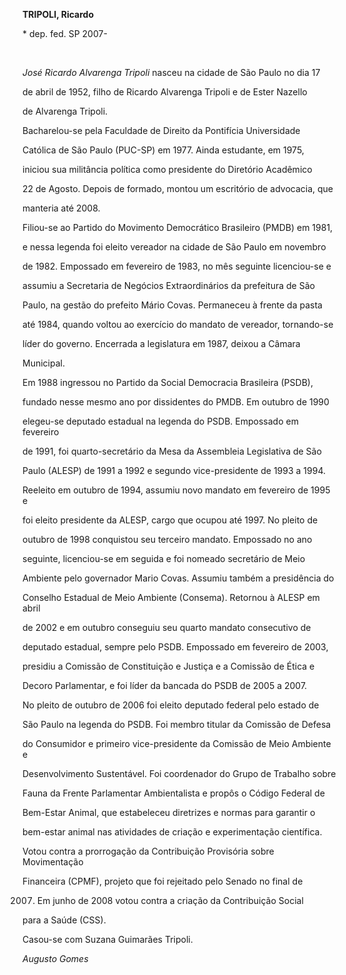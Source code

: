 **TRIPOLI, Ricardo**



\* dep. fed. SP 2007-



 



*José Ricardo Alvarenga Tripoli* nasceu na cidade de São Paulo no dia 17

de abril de 1952, filho de Ricardo Alvarenga Tripoli e de Ester Nazello

de Alvarenga Tripoli.



Bacharelou-se pela Faculdade de Direito da Pontifícia Universidade

Católica de São Paulo (PUC-SP) em 1977. Ainda estudante, em 1975,

iniciou sua militância política como presidente do Diretório Acadêmico

22 de Agosto. Depois de formado, montou um escritório de advocacia, que

manteria até 2008.



Filiou-se ao Partido do Movimento Democrático Brasileiro (PMDB) em 1981,

e nessa legenda foi eleito vereador na cidade de São Paulo em novembro

de 1982. Empossado em fevereiro de 1983, no mês seguinte licenciou-se e

assumiu a Secretaria de Negócios Extraordinários da prefeitura de São

Paulo, na gestão do prefeito Mário Covas. Permaneceu à frente da pasta

até 1984, quando voltou ao exercício do mandato de vereador, tornando-se

líder do governo. Encerrada a legislatura em 1987, deixou a Câmara

Municipal.



Em 1988 ingressou no Partido da Social Democracia Brasileira (PSDB),

fundado nesse mesmo ano por dissidentes do PMDB. Em outubro de 1990

elegeu-se deputado estadual na legenda do PSDB. Empossado em fevereiro

de 1991, foi quarto-secretário da Mesa da Assembleia Legislativa de São

Paulo (ALESP) de 1991 a 1992 e segundo vice-presidente de 1993 a 1994.

Reeleito em outubro de 1994, assumiu novo mandato em fevereiro de 1995 e

foi eleito presidente da ALESP, cargo que ocupou até 1997. No pleito de

outubro de 1998 conquistou seu terceiro mandato. Empossado no ano

seguinte, licenciou-se em seguida e foi nomeado secretário de Meio

Ambiente pelo governador Mario Covas. Assumiu também a presidência do

Conselho Estadual de Meio Ambiente (Consema). Retornou à ALESP em abril

de 2002 e em outubro conseguiu seu quarto mandato consecutivo de

deputado estadual, sempre pelo PSDB. Empossado em fevereiro de 2003,

presidiu a Comissão de Constituição e Justiça e a Comissão de Ética e

Decoro Parlamentar, e foi líder da bancada do PSDB de 2005 a 2007.



No pleito de outubro de 2006 foi eleito deputado federal pelo estado de

São Paulo na legenda do PSDB. Foi membro titular da Comissão de Defesa

do Consumidor e primeiro vice-presidente da Comissão de Meio Ambiente e

Desenvolvimento Sustentável. Foi coordenador do Grupo de Trabalho sobre

Fauna da Frente Parlamentar Ambientalista e propôs o Código Federal de

Bem-Estar Animal, que estabeleceu diretrizes e normas para garantir o

bem-estar animal nas atividades de criação e experimentação científica.

Votou contra a prorrogação da Contribuição Provisória sobre Movimentação

Financeira (CPMF), projeto que foi rejeitado pelo Senado no final de

2007. Em junho de 2008 votou contra a criação da Contribuição Social

para a Saúde (CSS).



Casou-se com Suzana Guimarães Tripoli.



*Augusto Gomes*



